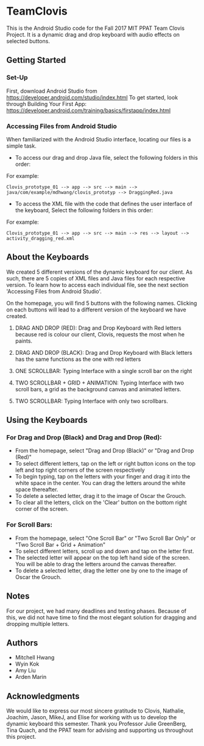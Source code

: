 # TeamClovis

This is the Android Studio code for the Fall 2017 MIT PPAT Team Clovis Project. It is a dynamic drag and drop keyboard with audio effects on selected buttons.

## Getting Started

### Set-Up 
First, download Android Studio from https://developer.android.com/studio/index.html
To get started, look through Building Your First App: https://developer.android.com/training/basics/firstapp/index.html

### Accessing Files from Android Studio
When familiarized with the Android Studio interface, locating our files is a simple task.

* To access our drag and drop Java file, select the following folders in this order: 

For example:
```
Clovis_prototype_01 --> app --> src --> main --> java/com/example/mdhwang/clovis_prototyp --> DraggingRed.java 
```

* To access the XML file with the code that defines the user interface of the keyboard, Select the following folders in this order:

For example:
```
Clovis_prototype_01 --> app --> src --> main --> res --> layout --> activity_dragging_red.xml
```

## About the Keyboards
We created 5 different versions of the dynamic keyboard for our client. As such, there are 5 copies of XML files and Java files for each respective version. To learn how to access each individual file, see the next section 'Accessing Files from Android Studio'. 

On the homepage, you will find 5 buttons with the following names. Clicking on each buttons will lead to a different version of the keyboard we have created. 

1. DRAG AND DROP (RED): Drag and Drop Keyboard with Red letters because red is colour our client, Clovis, requests the most when he paints. 

2. DRAG AND DROP (BLACK): Drag and Drop Keyboard with Black letters has the same functions as the one with red letters

3. ONE SCROLLBAR: Typing Interface with a single scroll bar on the right

4. TWO SCROLLBAR + GRID + ANIMATION: Typing Interface with two scroll bars, a grid as the background canvas and animated letters. 

5. TWO SCROLLBAR: Typing Interface with only two scrollbars. 

## Using the Keyboards
### For Drag and Drop (Black) and Drag and Drop (Red): 
* From the homepage, select "Drag and Drop (Black)" or "Drag and Drop (Red)"
* To select different letters, tap on the left or right button icons on the top left and top right corners of the screen respectively
* To begin typing, tap on the letters with your finger and drag it into the white space in the center. You can drag the letters around the white space thereafter. 
* To delete a selected letter, drag it to the image of Oscar the Grouch. 
* To clear all the letters, click on the 'Clear' button on the bottom right corner of the screen. 

### For Scroll Bars:
* From the homepage, select "One Scroll Bar" or "Two Scroll Bar Only" or "Two Scroll Bar + Grid + Animation"
* To select different letters, scroll up and down and tap on the letter first. 
* The selected letter will appear on the top left hand side of the screen. You will be able to drag the letters around the canvas thereafter.  
* To delete a selected letter, drag the letter one by one to the image of Oscar the Grouch. 

## Notes
For our project, we had many deadlines and testing phases. Because of this, we did not have time to find the most elegant solution for dragging and dropping multiple letters.

## Authors
* Mitchell Hwang 
* Wyin Kok
* Amy Liu 
* Arden Marin

## Acknowledgments
We would like to express our most sincere gratitude to Clovis, Nathalie, Joachim, Jason, MikeJ, and Elise for working with us to develop the dynamic keyboard this semester. Thank you Professor Julie GreenBerg, Tina Quach, and the PPAT team for advising and supporting us throughout this project.
